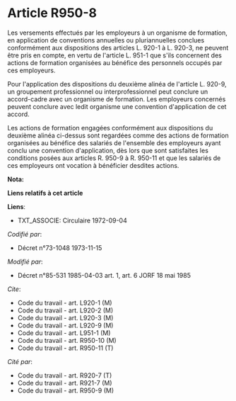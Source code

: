 # Article R950-8

Les versements effectués par les employeurs à un organisme de formation, en application de conventions annuelles ou
pluriannuelles conclues conformément aux dispositions des articles L. 920-1 à L. 920-3, ne peuvent être pris en compte, en
vertu de l'article L. 951-1 que s'ils concernent des actions de formation organisées au bénéfice des personnels occupés par
ces employeurs.

Pour l'application des dispositions du deuxième alinéa de l'article L. 920-9, un groupement professionnel ou
interprofessionnel peut conclure un accord-cadre avec un organisme de formation. Les employeurs concernés peuvent conclure
avec ledit organisme une convention d'application de cet accord.

Les actions de formation engagées conformément aux dispositions du deuxième alinéa ci-dessus sont regardées comme des actions
de formation organisées au bénéfice des salariés de l'ensemble des employeurs ayant conclu une convention d'application, dès
lors que sont satisfaites les conditions posées aux articles R. 950-9 à R. 950-11 et que les salariés de ces employeurs ont
vocation à bénéficier desdites actions.

**Nota:**



**Liens relatifs à cet article**

**Liens**:

  - TXT_ASSOCIE: Circulaire 1972-09-04

_Codifié par_:

  - Décret n°73-1048 1973-11-15

_Modifié par_:

  - Décret n°85-531 1985-04-03 art. 1, art. 6 JORF 18 mai 1985

_Cite_:

  - Code du travail - art. L920-1 (M)
  - Code du travail - art. L920-2 (M)
  - Code du travail - art. L920-3 (M)
  - Code du travail - art. L920-9 (M)
  - Code du travail - art. L951-1 (M)
  - Code du travail - art. R950-10 (M)
  - Code du travail - art. R950-11 (T)

_Cité par_:

  - Code du travail - art. R920-7 (T)
  - Code du travail - art. R921-7 (M)
  - Code du travail - art. R950-9 (M)
